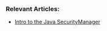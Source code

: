 ### Relevant Articles:

- [Intro to the Java SecurityManager](https://www.baeldung.com/java-security-manager)
